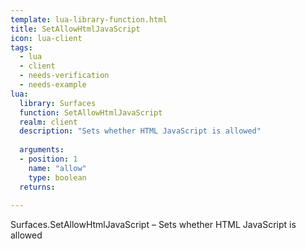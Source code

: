 ```yaml
---
template: lua-library-function.html
title: SetAllowHtmlJavaScript
icon: lua-client
tags:
  - lua
  - client
  - needs-verification
  - needs-example
lua:
  library: Surfaces
  function: SetAllowHtmlJavaScript
  realm: client
  description: "Sets whether HTML JavaScript is allowed"
  
  arguments:
  - position: 1
    name: "allow"
    type: boolean
  returns:
    
---
```


<div class="lua__search__keywords">
Surfaces.SetAllowHtmlJavaScript &#x2013; Sets whether HTML JavaScript is allowed
</div>
